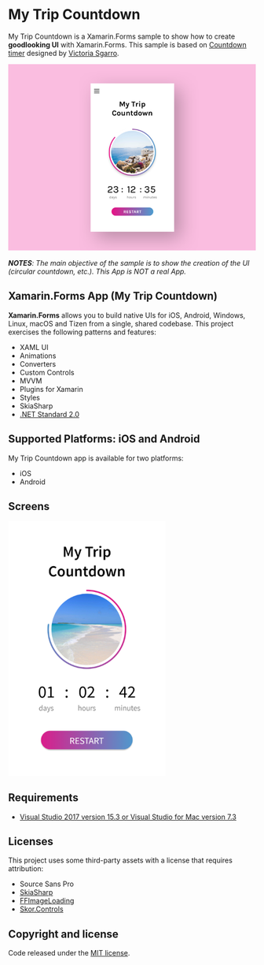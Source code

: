 # My Trip Countdown

My Trip Countdown is a Xamarin.Forms sample to show how to create **goodlooking UI** with Xamarin.Forms. This sample is based on [Countdown timer](https://dribbble.com/shots/3580838-Daily-UI-014-Countdown-timer/) designed by [Victoria Sgarro](https://dribbble.com/victoriasgarro).

![](images/countdown_timer.png)

***NOTES**: The main objective of the sample is to show the creation of the UI (circular countdown, etc.). This App is NOT a real App.*

## Xamarin.Forms App (My Trip Countdown)

**Xamarin.Forms** allows you to build native UIs for iOS, Android, Windows, Linux, macOS and Tizen from a single, shared codebase. This project exercises the following patterns and features:

- XAML UI
- Animations
- Converters
- Custom Controls
- MVVM
- Plugins for Xamarin
- Styles
- SkiaSharp
- [.NET Standard 2.0](https://github.com/dotnet/standard)

## Supported Platforms: iOS and Android

My Trip Countdown app is available for two platforms:

- iOS
- Android

## Screens

<img src="images/MyTripCountdown.png" alt="My Trip Countdown" Width="320" />


## Requirements

* [Visual Studio 2017 version 15.3 or Visual Studio for Mac version 7.3](https://www.visualstudio.com/vs/)

## Licenses

This project uses some third-party assets with a license that requires attribution:

- Source Sans Pro
- [SkiaSharp](https://www.nuget.org/packages/SkiaSharp)
- [FFImageLoading](https://github.com/daniel-luberda/FFImageLoading)
- [Skor.Controls](https://github.com/skordesign/SKOR.UI)

## Copyright and license

Code released under the [MIT license](https://opensource.org/licenses/MIT).